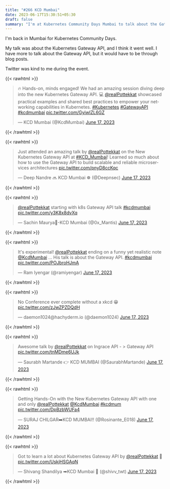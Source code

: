 ```yaml
---
title: "#266 KCD Mumbai"
date: 2023-06-17T15:30:51+05:30
draft: false
summary: "I'm at Kubernetes Community Days Mumbai to talk about the Gateway API."
---
```


I'm back in Mumbai for Kubernetes Community Days.

My talk was about the Kubernetes Gateway API, and I think it went well. I have more to talk about the Gateway API, but it would have to be through blog posts.

Twitter was kind to me during the event.

{{< rawhtml >}}

<blockquote class="twitter-tweet" data-theme="dark"><p lang="en" dir="ltr">🔥 Hands-on, minds engaged! We had an amazing session diving deep into the new Kubernetes Gateway API. 💻 <a href="https://twitter.com/realPottekkat?ref_src=twsrc%5Etfw">@realPottekkat</a> showcased practical examples and shared best practices to empower your networking capabilities in Kubernetes. <a href="https://twitter.com/hashtag/Kubernetes?src=hash&amp;ref_src=twsrc%5Etfw">#Kubernetes</a> <a href="https://twitter.com/hashtag/GatewayAPI?src=hash&amp;ref_src=twsrc%5Etfw">#GatewayAPI</a> <a href="https://twitter.com/hashtag/kcdmumbai?src=hash&amp;ref_src=twsrc%5Etfw">#kcdmumbai</a> <a href="https://t.co/GyiwIZL6GZ">pic.twitter.com/GyiwIZL6GZ</a></p>&mdash; KCD Mumbai (@KcdMumbai) <a href="https://twitter.com/KcdMumbai/status/1669958859635707904?ref_src=twsrc%5Etfw">June 17, 2023</a></blockquote> <script async src="https://platform.twitter.com/widgets.js" charset="utf-8"></script>
{{< /rawhtml >}}

{{< rawhtml >}}

<blockquote class="twitter-tweet" data-theme="dark"><p lang="en" dir="ltr">Just attended an amazing talk by <a href="https://twitter.com/realPottekkat?ref_src=twsrc%5Etfw">@realPottekkat</a> on the New Kubernetes Gateway API at <a href="https://twitter.com/hashtag/KCD_Mumbai?src=hash&amp;ref_src=twsrc%5Etfw">#KCD_Mumbai</a>! Learned so much about how to use the Gateway API to build scalable and reliable microservices architectures <a href="https://t.co/pnyD8ccKqc">pic.twitter.com/pnyD8ccKqc</a></p>&mdash; Deep Nandre 🔜 KCD Mumbai ☸️ (@Deepnsec) <a href="https://twitter.com/Deepnsec/status/1669961001255718913?ref_src=twsrc%5Etfw">June 17, 2023</a></blockquote> <script async src="https://platform.twitter.com/widgets.js" charset="utf-8"></script>
{{< /rawhtml >}}

{{< rawhtml >}}

<blockquote class="twitter-tweet" data-theme="dark"><p lang="en" dir="ltr"><a href="https://twitter.com/realPottekkat?ref_src=twsrc%5Etfw">@realPottekkat</a> starting with k8s Gateway API talk <a href="https://twitter.com/hashtag/kcdmumbai?src=hash&amp;ref_src=twsrc%5Etfw">#kcdmumbai</a> <a href="https://t.co/y3K8x8dvXq">pic.twitter.com/y3K8x8dvXq</a></p>&mdash; Sachin Maurya🐝-KCD Mumbai (@0x_Mantis) <a href="https://twitter.com/0x_Mantis/status/1669951333863129093?ref_src=twsrc%5Etfw">June 17, 2023</a></blockquote> <script async src="https://platform.twitter.com/widgets.js" charset="utf-8"></script>
{{< /rawhtml >}}

{{< rawhtml >}}

<blockquote class="twitter-tweet" data-theme="dark"><p lang="en" dir="ltr">It&#39;s experimental! <a href="https://twitter.com/realPottekkat?ref_src=twsrc%5Etfw">@realPottekkat</a> ending on a funny yet realistic note <a href="https://twitter.com/KcdMumbai?ref_src=twsrc%5Etfw">@KcdMumbai</a> ... His talk is about the Gateway API. <a href="https://twitter.com/hashtag/kcdmumbai?src=hash&amp;ref_src=twsrc%5Etfw">#kcdmumbai</a> <a href="https://t.co/POJbroHJmA">pic.twitter.com/POJbroHJmA</a></p>&mdash; Ram Iyengar (@ramiyengar) <a href="https://twitter.com/ramiyengar/status/1669955416716095489?ref_src=twsrc%5Etfw">June 17, 2023</a></blockquote> <script async src="https://platform.twitter.com/widgets.js" charset="utf-8"></script>
{{< /rawhtml >}}

{{< rawhtml >}}

<blockquote class="twitter-tweet" data-theme="dark"><p lang="en" dir="ltr">No Conference ever complete without a xkcd 😁 <a href="https://t.co/zJwZPZDQdH">pic.twitter.com/zJwZPZDQdH</a></p>&mdash; daemon1024@hachyderm.io (@daemon1024) <a href="https://twitter.com/daemon1024/status/1669968190926114816?ref_src=twsrc%5Etfw">June 17, 2023</a></blockquote> <script async src="https://platform.twitter.com/widgets.js" charset="utf-8"></script>
{{< /rawhtml >}}

{{< rawhtml >}}

<blockquote class="twitter-tweet" data-theme="dark"><p lang="en" dir="ltr">Awesome talk by <a href="https://twitter.com/realPottekkat?ref_src=twsrc%5Etfw">@realPottekkat</a> on Ingrace API - &gt; Gateway API <a href="https://t.co/tnMDme6UJk">pic.twitter.com/tnMDme6UJk</a></p>&mdash; Saurabh Martande 👉 KCD MUMBAI (@SaurabhMartande) <a href="https://twitter.com/SaurabhMartande/status/1669956890145734656?ref_src=twsrc%5Etfw">June 17, 2023</a></blockquote> <script async src="https://platform.twitter.com/widgets.js" charset="utf-8"></script>
{{< /rawhtml >}}

{{< rawhtml >}}

<blockquote class="twitter-tweet" data-theme="dark"><p lang="en" dir="ltr">Getting Hands-On with the New Kubernetes Gateway API with one and only <a href="https://twitter.com/realPottekkat?ref_src=twsrc%5Etfw">@realPottekkat</a> <a href="https://twitter.com/KcdMumbai?ref_src=twsrc%5Etfw">@KcdMumbai</a> <a href="https://twitter.com/hashtag/kcdmum?src=hash&amp;ref_src=twsrc%5Etfw">#kcdmum</a> <a href="https://t.co/DpBzbWUFa4">pic.twitter.com/DpBzbWUFa4</a></p>&mdash; SURAJ CHILGAR➡️KCD MUMBAI!! (@Rosinante_E018) <a href="https://twitter.com/Rosinante_E018/status/1669951407623905280?ref_src=twsrc%5Etfw">June 17, 2023</a></blockquote> <script async src="https://platform.twitter.com/widgets.js" charset="utf-8"></script>
{{< /rawhtml >}}

{{< rawhtml >}}

<blockquote class="twitter-tweet" data-theme="dark"><p lang="en" dir="ltr">Got to learn a lot about Kubernetes Gateway API by <a href="https://twitter.com/realPottekkat?ref_src=twsrc%5Etfw">@realPottekkat</a> 👀 <a href="https://t.co/UskjHSGAqN">pic.twitter.com/UskjHSGAqN</a></p>&mdash; Shivang Shandilya ➡KCD Mumbai 🚀 (@shivv_twt) <a href="https://twitter.com/shivv_twt/status/1669951308235968512?ref_src=twsrc%5Etfw">June 17, 2023</a></blockquote> <script async src="https://platform.twitter.com/widgets.js" charset="utf-8"></script>

{{< /rawhtml >}}
